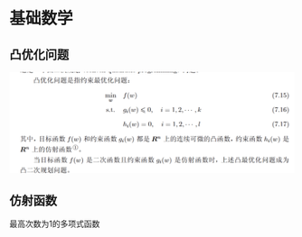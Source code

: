 # 基础数学

## 凸优化问题

![image-20230314110545783](./%E5%9F%BA%E7%A1%80%C2%B7%E6%95%B0%E5%AD%A6.assets/image-20230314110545783.png)

## 仿射函数

最高次数为1的多项式函数